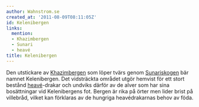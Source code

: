 ```yaml
---
author: Wahnstrom.se
created_at: '2011-08-09T08:11:05Z'
id: Kelenibergen
links:
  mention:
  - Khazimbergen
  - Sunari
  - heavé
title: Kelenibergen
---
```


Den utstickare av [Khazimbergen] som löper tvärs genom [Sunariskogen] bär namnet Kelenibergen. Det
vidsträckta området utgör hemvist för ett stort bestånd [heavé]-drakar och undviks därför av de
alver som har sina bosättningar vid Kelenibergens fot. Bergen är rika på örter men lider brist på
villebråd, vilket kan förklaras av de hungriga heavédrakarnas behov av föda.

  [Khazimbergen]: Khazimbergen
  [Sunariskogen]: Sunari
  [heavé]: heavé